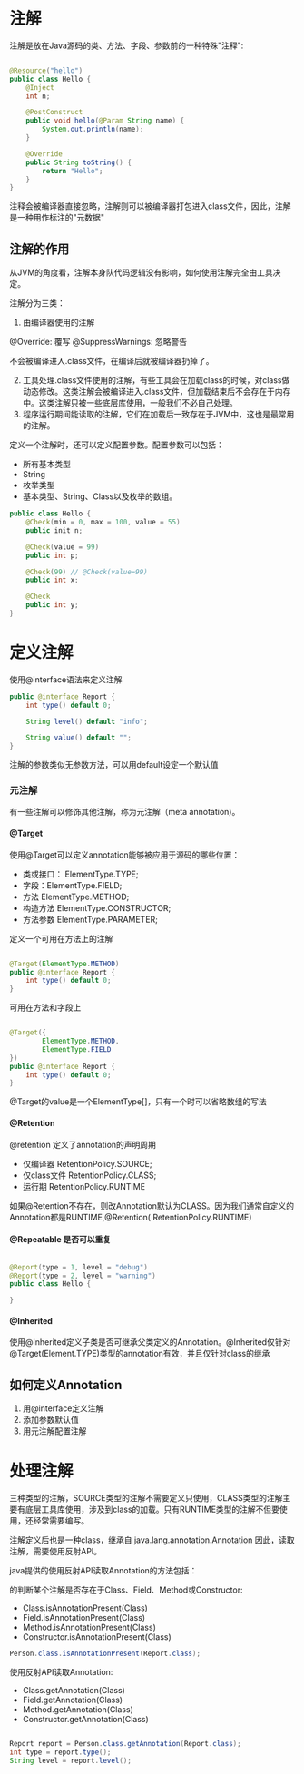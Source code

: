 # 注解

注解是放在Java源码的类、方法、字段、参数前的一种特殊"注释":

```java

@Resource("hello")
public class Hello {
    @Inject
    int n;

    @PostConstruct
    public void hello(@Param String name) {
        System.out.println(name);
    }

    @Override
    public String toString() {
        return "Hello";
    }
}
```

注释会被编译器直接忽略，注解则可以被编译器打包进入class文件，因此，注解是一种用作标注的"元数据"

## 注解的作用

从JVM的角度看，注解本身队代码逻辑没有影响，如何使用注解完全由工具决定。

注解分为三类：

1. 由编译器使用的注解

@Override: 覆写
@SuppressWarnings: 忽略警告

不会被编译进入.class文件，在编译后就被编译器扔掉了。

2. 工具处理.class文件使用的注解，有些工具会在加载class的时候，对class做动态修改。这类注解会被编译进入.class文件，但加载结束后不会存在于内存中。这类注解只被一些底层库使用，一般我们不必自己处理。
3. 程序运行期间能读取的注解，它们在加载后一致存在于JVM中，这也是最常用的注解。

定义一个注解时，还可以定义配置参数。配置参数可以包括：

* 所有基本类型
* String
* 枚举类型
* 基本类型、String、Class以及枚举的数组。

```java
public class Hello {
    @Check(min = 0, max = 100, value = 55)
    public init n;

    @Check(value = 99)
    public int p;

    @Check(99) // @Check(value=99)
    public int x;

    @Check
    public int y;
}
```

# 定义注解

使用@interface语法来定义注解

```java
public @interface Report {
    int type() default 0;

    String level() default "info";

    String value() default "";
}
```

注解的参数类似无参数方法，可以用default设定一个默认值

### 元注解

有一些注解可以修饰其他注解，称为元注解（meta annotation)。

#### @Target

使用@Target可以定义annotation能够被应用于源码的哪些位置：

* 类或接口： ElementType.TYPE;
* 字段：ElementType.FIELD;
* 方法 ElementType.METHOD;
* 构造方法 ElementType.CONSTRUCTOR;
* 方法参数 ElementType.PARAMETER;

定义一个可用在方法上的注解

```java

@Target(ElementType.METHOD)
public @interface Report {
    int type() default 0;
}
```

可用在方法和字段上

```java

@Target({
        ElementType.METHOD,
        ElementType.FIELD
})
public @interface Report {
    int type() default 0;
}
```

@Target的value是一个ElementType[]，只有一个时可以省略数组的写法

#### @Retention

@retention 定义了annotation的声明周期

* 仅编译器 RetentionPolicy.SOURCE;
* 仅class文件 RetentionPolicy.CLASS;
* 运行期 RetentionPolicy.RUNTIME

如果@Retention不存在，则改Annotation默认为CLASS。因为我们通常自定义的Annotation都是RUNTIME,@Retention(
RetentionPolicy.RUNTIME)

#### @Repeatable 是否可以重复

```java

@Report(type = 1, level = "debug")
@Report(type = 2, level = "warning")
public class Hello {

}
```

#### @Inherited
使用@Inherited定义子类是否可继承父类定义的Annotation。@Inherited仅针对@Target(Element.TYPE)类型的annotation有效，并且仅针对class的继承


## 如何定义Annotation

1. 用@interface定义注解
2. 添加参数默认值
3. 用元注解配置注解

# 处理注解

三种类型的注解，SOURCE类型的注解不需要定义只使用，CLASS类型的注解主要有底层工具库使用，涉及到class的加载。只有RUNTIME类型的注解不但要使用，还经常需要编写。

注解定义后也是一种class，继承自 java.lang.annotation.Annotation 因此，读取注解，需要使用反射API。

java提供的使用反射API读取Annotation的方法包括：

的判断某个注解是否存在于Class、Field、Method或Constructor:

* Class.isAnnotationPresent(Class)
* Field.isAnnotationPresent(Class)
* Method.isAnnotationPresent(Class)
* Constructor.isAnnotationPresent(Class)

```java
Person.class.isAnnotationPresent(Report.class);
```

使用反射API读取Annotation:

* Class.getAnnotation(Class)
* Field.getAnnotation(Class)
* Method.getAnnotation(Class)
* Constructor.getAnnotation(Class)

```java

Report report = Person.class.getAnnotation(Report.class);
int type = report.type();
String level = report.level();

```


